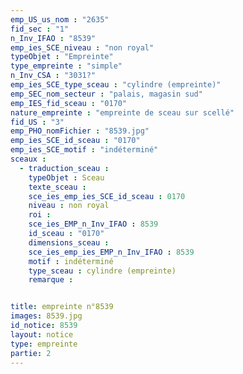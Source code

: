 ```yaml
---
emp_US_us_nom : "2635"
fid_sec : "1"
n_Inv_IFAO : "8539"
emp_ies_SCE_niveau : "non royal"
typeObjet : "Empreinte"
type_empreinte : "simple"
n_Inv_CSA : "3031?"
emp_ies_SCE_type_sceau : "cylindre (empreinte)"
emp_SEC_nom_secteur : "palais, magasin sud"
emp_IES_fid_sceau : "0170"
nature_empreinte : "empreinte de sceau sur scellé"
fid_US : "3"
emp_PHO_nomFichier : "8539.jpg"
emp_ies_SCE_id_sceau : "0170"
emp_ies_SCE_motif : "indéterminé"
sceaux :
  - traduction_sceau : 
    typeObjet : Sceau
    texte_sceau : 
    sce_ies_emp_ies_SCE_id_sceau : 0170
    niveau : non royal
    roi : 
    sce_ies_EMP_n_Inv_IFAO : 8539
    id_sceau : "0170"
    dimensions_sceau : 
    sce_ies_emp_ies_EMP_n_Inv_IFAO : 8539
    motif : indéterminé
    type_sceau : cylindre (empreinte)
    remarque : 


title: empreinte n°8539
images: 8539.jpg
id_notice: 8539
layout: notice
type: empreinte
partie: 2
---
```

